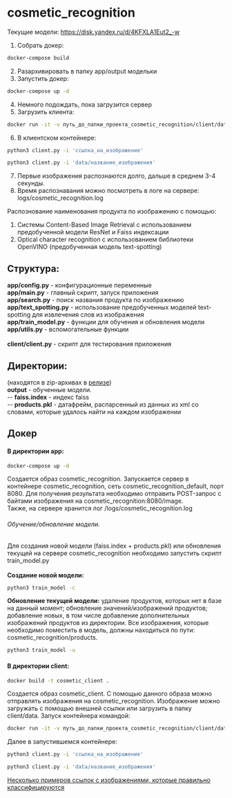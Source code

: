 # cosmetic_recognition

Текущие модели: https://disk.yandex.ru/d/4KFXLA1Eut2_-w <br>
1. Собрать докер: 
```bash
docker-compose build
``` 
2. Разархивировать в папку app/output модельки
3. Запустить докер:
```bash
docker-compose up -d
``` 
4. Немного подождать, пока загрузится сервер
5. Загрузить клиента:
```bash
docker run -it -v путь_до_папки_проекта_cosmetic_recognition/client/data:/data --network=cosmetic_recognition_default cosmetic_client
```
6. В клиентском контейнере:
```bash
python3 client.py -i 'ссылка_на_изображение'
```
```bash
python3 client.py -i 'data/название_изображения'
```
7. Первые изображения распознаются долго, дальше в среднем 3-4 секунды.
8. Время распознавания можно посмотреть в логе на сервере: logs/cosmetic_recognition.log

Распознование наименования продукта по изображению с помощью:
1) Cистемы Content-Based Image Retrieval с использованием предобученной модели ResNet и Faiss индексации
2) Optical character recognition c использованием библиотеки OpenVINO (предобученная модель text-spotting)

## Структура:
<b>app/config.py</b> - конфигурационные переменные  <br>
<b>app/main.py</b> - главный скрипт, запуск приложения <br>
<b>app/search.py</b> - поиск названия продукта по изображению  <br>
<b>app/text_spotting.py</b> - использование предобученных моделей text-spotting для извлечения слов из изображения <br>
<b>app/train_model.py</b> - функции для обучения и обновления модели  <br>
<b>app/utils.py</b> - вспомогательные функции <br>
<br>
<b>client/client.py</b> - скрипт для тестирования приложения<br>


## Директории:
(находятся в zip-архивах в <a href='https://github.com/karina-rev/cosmetic_recognition/releases/tag/1.0'>релизе</a>) <br>
<b>output</b> - обученные модели. <br>
 -- <b>faiss.index</b> - индекс faiss  <br>
 -- <b>products.pkl</b> - датафрейм, распарсенный из данных из xml со словами, которые удалось найти на каждом изображении  <br>

## Докер
<h4>В директории app:</h4> 

```bash
docker-compose up -d 
```
Создается образ cosmetic_recognition. Запускается сервер в контейнере cosmetic_recognition, сеть cosmetic_recognition_default, порт 8080. Для получения результата необходимо отправить POST-запрос с байтами изображения на cosmetic_recognition:8080/image. <br>
Также, на сервере хранится лог /logs/cosmetic_recognition.log

<h6>Обучение/обновление модели. </h6>
Для создания новой модели (faiss.index + products.pkl) или обновления текущей на сервере cosmetic_recognition необходимо запустить скрипт train_model.py <br><br>
<b>Cоздание новой модели: </b>

```bash 
python3 train_model -c 
``` 
<b>Обновление текущей модели:</b> удаление продуктов, которых нет в базе на данный момент; обновление значений/изображений продуктов; добавление новых, в том числе добавление дополнительных изображений продуктов из директории. Все изображения, которые необходимо поместить в модель, должны находиться по пути: cosmetic_recognition/products.

```bash
python3 train_model -u
```

<h4>В директории client:</h4> 

```bash
docker build -t cosmetic_client .
``` 
Создается образ cosmetic_client. С помощью данного образа можно отправлять изображения на cosmetic_recognition. Изображение можно загружать с помощью внешней ссылки или загрузить в папку client/data. Запуск контейнера командой:

```bash
docker run -it -v путь_до_папки_проекта_cosmetic_recognition/client/data:/data --network=cosmetic_recognition_default cosmetic_client
```

Далее в запустившемся контейнере: <br>
```bash
python3 client.py -i 'ссылка_на_изображение'
```
```bash
python3 client.py -i 'data/название_изображения'
```
<a href='https://github.com/karina-rev/cosmetic_recognition/releases/download/1.0/test.txt'>Несколько примеров ссылок с изображениями, которые правильно классифицируются</a>
